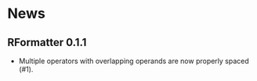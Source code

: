 # News

## RFormatter 0.1.1

* Multiple operators with overlapping operands are now properly spaced (#1).
